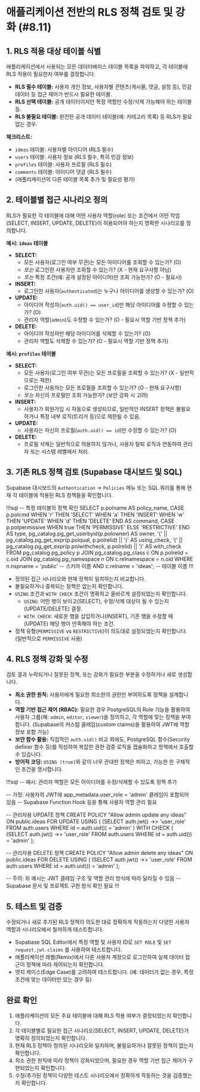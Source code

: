 # 애플리케이션 전반의 RLS 정책 검토 및 강화 (#8.11)

## 1. RLS 적용 대상 테이블 식별

애플리케이션에서 사용되는 모든 데이터베이스 테이블 목록을 파악하고, 각 테이블에 RLS 적용이 필요한지 여부를 결정합니다.

-   **RLS 필수 테이블:** 사용자 개인 정보, 사용자별 콘텐츠(게시물, 댓글, 설정 등), 민감 데이터 등 접근 제어가 반드시 필요한 테이블.
-   **RLS 선택 테이블:** 공개 데이터이지만 특정 역할만 수정/삭제 가능해야 하는 테이블 등.
-   **RLS 불필요 테이블:** 완전한 공개 데이터 테이블(예: 카테고리 목록) 등 RLS가 필요 없는 경우.

**체크리스트:**

-   `ideas` 테이블: 사용자별 아이디어 (RLS 필수)
-   `users` 테이블: 사용자 정보 (RLS 필수, 특히 민감 정보)
-   `profiles` 테이블: 사용자 프로필 (RLS 필수)
-   `comments` 테이블: 아이디어 댓글 (RLS 필수)
-   (애플리케이션의 다른 테이블 목록 추가 및 필요성 평가)

## 2. 테이블별 접근 시나리오 정의

RLS가 필요한 각 테이블에 대해 어떤 사용자 역할(role) 또는 조건에서 어떤 작업(SELECT, INSERT, UPDATE, DELETE)이 허용되어야 하는지 명확한 시나리오를 정의합니다.

**예시: `ideas` 테이블**

-   **SELECT:**
    -   모든 사용자(로그인 여부 무관)는 모든 아이디어를 조회할 수 있는가? (O)
    -   *또는* 로그인한 사용자만 조회할 수 있는가? (X - 현재 요구사항 아님)
    -   *또는* 특정 조건(예: 공개 설정된 아이디어)만 조회 가능한가? (O - 필요시)
-   **INSERT:**
    -   로그인한 사용자(`authenticated`)는 누구나 아이디어를 생성할 수 있는가? (O)
-   **UPDATE:**
    -   아이디어 작성자(`auth.uid() == user_id`)만 해당 아이디어를 수정할 수 있는가? (O)
    -   관리자 역할(`admin`)도 수정할 수 있는가? (O - 필요시 역할 기반 정책 추가)
-   **DELETE:**
    -   아이디어 작성자만 해당 아이디어를 삭제할 수 있는가? (O)
    -   관리자 역할도 삭제할 수 있는가? (O - 필요시 역할 기반 정책 추가)

**예시: `profiles` 테이블**

-   **SELECT:**
    -   모든 사용자(로그인 여부 무관)는 모든 프로필을 조회할 수 있는가? (X - 일반적으로는 제한)
    -   로그인한 사용자는 모든 프로필을 조회할 수 있는가? (O - 현재 요구사항)
    -   *또는* 자신의 프로필만 조회 가능한가? (보안 강화 시 고려)
-   **INSERT:**
    -   사용자가 회원가입 시 자동으로 생성되므로, 일반적인 INSERT 정책은 불필요하거나 특정 내부 로직(트리거 등)으로 제한될 수 있음.
-   **UPDATE:**
    -   사용자는 자신의 프로필(`auth.uid() == id`)만 수정할 수 있는가? (O)
-   **DELETE:**
    -   프로필 삭제는 일반적으로 허용하지 않거나, 사용자 탈퇴 로직과 연동하여 관리자 또는 시스템 레벨에서 처리.

## 3. 기존 RLS 정책 검토 (Supabase 대시보드 및 SQL)

Supabase 대시보드의 `Authentication` -> `Policies` 메뉴 또는 SQL 쿼리를 통해 현재 각 테이블에 적용된 RLS 정책들을 확인합니다.

!!!sql
-- 특정 테이블의 정책 확인
SELECT
    p.polname AS policy_name,
    CASE p.polcmd
        WHEN 'r' THEN 'SELECT'
        WHEN 'a' THEN 'INSERT'
        WHEN 'w' THEN 'UPDATE'
        WHEN 'd' THEN 'DELETE'
    END AS command,
    CASE p.polpermissive
        WHEN true THEN 'PERMISSIVE'
        ELSE 'RESTRICTIVE'
    END AS type,
    pg_catalog.pg_get_userbyid(p.polowner) AS owner,
    '(' || pg_catalog.pg_get_expr(p.polqual, p.polrelid) || ')' AS using_check,
    '(' || pg_catalog.pg_get_expr(p.polwithcheck, p.polrelid) || ')' AS with_check
FROM
    pg_catalog.pg_policy p
JOIN
    pg_catalog.pg_class c ON p.polrelid = c.oid
JOIN
    pg_catalog.pg_namespace n ON c.relnamespace = n.oid
WHERE
    n.nspname = 'public' -- 스키마 이름
    AND c.relname = 'ideas'; -- 테이블 이름
!!!

-   정의된 접근 시나리오와 현재 정책이 일치하는지 비교합니다.
-   불필요하거나 중복되는 정책은 없는지 확인합니다.
-   `USING` 조건과 `WITH CHECK` 조건이 명확하고 올바르게 설정되었는지 확인합니다.
    -   `USING`: 어떤 행이 보이고(SELECT), 수정/삭제 대상이 될 수 있는지(UPDATE/DELETE) 결정.
    -   `WITH CHECK`: 새로운 행을 삽입하거나(INSERT), 기존 행을 수정할 때(UPDATE) 해당 행이 만족해야 하는 조건.
-   정책 유형(`PERMISSIVE` vs `RESTRICTIVE`)이 의도대로 설정되었는지 확인합니다. (일반적으로 `PERMISSIVE` 사용)

## 4. RLS 정책 강화 및 수정

검토 결과 누락되거나 잘못된 정책, 또는 강화가 필요한 부분을 수정하거나 새로 생성합니다.

-   **최소 권한 원칙:** 사용자에게 필요한 최소한의 권한만 부여하도록 정책을 설계합니다.
-   **역할 기반 접근 제어 (RBAC):** 필요한 경우 PostgreSQL의 Role 기능을 활용하여 사용자 그룹(예: `admin`, `editor`, `viewer`)을 정의하고, 각 역할에 맞는 정책을 부여합니다. (Supabase의 커스텀 클레임(custom claims)을 활용하여 JWT에 역할 정보 포함 가능)
-   **보안 함수 활용:** 직접적인 `auth.uid()` 비교 외에도, PostgreSQL 함수(Security definer 함수 등)를 작성하여 복잡한 권한 검증 로직을 캡슐화하고 정책에서 호출할 수 있습니다.
-   **방어적 코딩:** `USING (true)`와 같이 너무 관대한 정책은 피하고, 가능한 한 구체적인 조건을 명시합니다.

!!!sql
-- 예시: 관리자 역할은 모든 아이디어를 수정/삭제할 수 있도록 정책 추가

-- 가정: 사용자의 JWT에 app_metadata.user_role = 'admin' 클레임이 포함되어 있음
-- Supabase Function Hook 등을 통해 사용자 역할 관리 필요

-- 관리자용 UPDATE 정책
CREATE POLICY "Allow admin update any ideas" ON public.ideas
FOR UPDATE
USING ( (SELECT auth.jwt() ->> 'user_role' FROM auth.users WHERE id = auth.uid()) = 'admin' )
WITH CHECK ( (SELECT auth.jwt() ->> 'user_role' FROM auth.users WHERE id = auth.uid()) = 'admin' );

-- 관리자용 DELETE 정책
CREATE POLICY "Allow admin delete any ideas" ON public.ideas
FOR DELETE
USING ( (SELECT auth.jwt() ->> 'user_role' FROM auth.users WHERE id = auth.uid()) = 'admin' );

-- 주의: 위 예시는 JWT 클레임 구조 및 역할 관리 방식에 따라 달라질 수 있음
-- Supabase 문서 및 프로젝트 구현 방식 확인 필요
!!!

## 5. 테스트 및 검증

수정되거나 새로 추가된 RLS 정책이 의도한 대로 정확하게 작동하는지 다양한 사용자 역할과 시나리오에서 철저하게 테스트합니다.

-   Supabase SQL Editor에서 특정 역할 및 사용자 ID로 `SET ROLE` 및 `SET request.jwt.claims` 를 사용하여 테스트합니다.
-   애플리케이션 레벨(Remix)에서 다른 사용자 계정으로 로그인하여 실제 데이터 접근이 정책에 따라 제어되는지 확인합니다.
-   엣지 케이스(Edge Case)를 고려하여 테스트합니다. (예: 데이터가 없는 경우, 특정 조건에 맞는 데이터만 있는 경우 등)

## 완료 확인

1.  애플리케이션의 모든 주요 테이블에 대해 RLS 적용 여부가 결정되었는지 확인합니다.
2.  각 테이블별로 필요한 접근 시나리오(SELECT, INSERT, UPDATE, DELETE)가 명확히 정의되었는지 확인합니다.
3.  현재 RLS 정책이 정의된 시나리오와 일치하며, 불필요하거나 잘못된 정책이 없는지 확인합니다.
4.  최소 권한 원칙에 따라 정책이 강화되었으며, 필요한 경우 역할 기반 접근 제어가 구현되었는지 확인합니다.
5.  수정/추가된 정책이 다양한 테스트 시나리오에서 정확하게 작동하는 것을 검증했는지 확인합니다. 